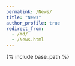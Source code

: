 ```yaml
---
permalink: /News/
title: "News"
author_profile: true
redirect_from: 
  - /md/
  - /News.html
---
```


{% include base_path %}



